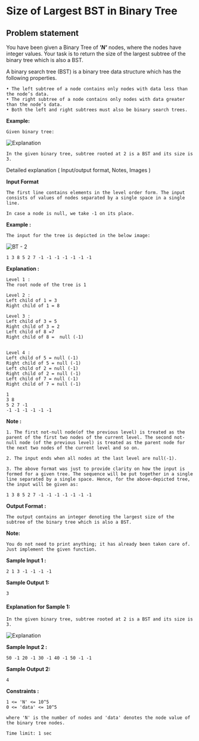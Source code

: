Size of Largest BST in Binary Tree
==================================

Problem statement
-----------------

You have been given a Binary Tree of _**'N'**_ nodes, where the nodes have integer values. Your task is to return the size of the largest subtree of the binary tree which is also a BST.

  

A binary search tree (BST) is a binary tree data structure which has the following properties.

    • The left subtree of a node contains only nodes with data less than the node’s data.
    • The right subtree of a node contains only nodes with data greater than the node’s data.
    • Both the left and right subtrees must also be binary search trees.
    

  

**Example:**

    Given binary tree:
    

![Explanation](https://files.codingninjas.in/image2-5995.png)

    In the given binary tree, subtree rooted at 2 is a BST and its size is 3.
    

Detailed explanation ( Input/output format, Notes, Images )

**Input Format**

    The first line contains elements in the level order form. The input consists of values of nodes separated by a single space in a single line.
    
    In case a node is null, we take -1 on its place.
    

**Example :**

    The input for the tree is depicted in the below image: 
    

![BT - 2](https://files.codingninjas.in/tt2-6640.jpg)

    1 3 8 5 2 7 -1 -1 -1 -1 -1 -1 -1
    

**Explanation :**

    Level 1 :
    The root node of the tree is 1
    
    Level 2 :
    Left child of 1 = 3
    Right child of 1 = 8
    
    Level 3 :
    Left child of 3 = 5
    Right child of 3 = 2
    Left child of 8 =7
    Right child of 8 =  null (-1)
    
    
    Level 4 :
    Left child of 5 = null (-1)
    Right child of 5 = null (-1)
    Left child of 2 = null (-1)
    Right child of 2 = null (-1)
    Left child of 7 = null (-1)
    Right child of 7 = null (-1)
    
    1
    3 8
    5 2 7 -1
    -1 -1 -1 -1 -1 -1
    

**Note :**

    1. The first not-null node(of the previous level) is treated as the parent of the first two nodes of the current level. The second not-null node (of the previous level) is treated as the parent node for the next two nodes of the current level and so on.
    
    2. The input ends when all nodes at the last level are null(-1).
    
    3. The above format was just to provide clarity on how the input is formed for a given tree. The sequence will be put together in a single line separated by a single space. Hence, for the above-depicted tree, the input will be given as:
    
    1 3 8 5 2 7 -1 -1 -1 -1 -1 -1 -1
    

**Output Format :**

    The output contains an integer denoting the largest size of the subtree of the binary tree which is also a BST.
    

**Note:**

    You do not need to print anything; it has already been taken care of. Just implement the given function.
    

**Sample Input 1 :**

    2 1 3 -1 -1 -1 -1
    

**Sample Output 1:**

    3
    

#### Explanation for Sample 1:

    In the given binary tree, subtree rooted at 2 is a BST and its size is 3.
    

![Explanation](https://files.codingninjas.in/image1-5996.png)

**Sample Input 2 :**

    50 -1 20 -1 30 -1 40 -1 50 -1 -1
    

**Sample Output 2:**

    4
    

**Constraints :**

    1 <= 'N' <= 10^5
    0 <= 'data' <= 10^5     
    
    where 'N' is the number of nodes and 'data' denotes the node value of the binary tree nodes.
    
    Time limit: 1 sec

